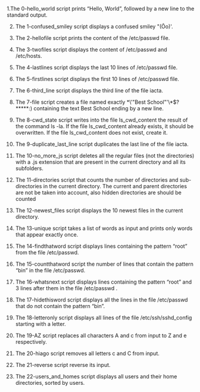 1.The 0-hello_world script prints “Hello, World”, followed by a new line to the standard output.

2. The 1-confused_smiley script displays a confused smiley "(Ôo)'.

3. The 2-hellofile script prints the content of the /etc/passwd file.

4. The 3-twofiles script displays the content of /etc/passwd and /etc/hosts.

5. The 4-lastlines script displays the last 10 lines of /etc/passwd file.

6. The 5-firstlines script displays the first 10 lines of /etc/passwd file.

7. The 6-third_line script displays the third line of the file iacta.

8. The 7-file script creates a file named exactly \*\\'"Best School"\'\\*$\?\*\*\*\*\*:) containing the text Best School ending by a new line.

9. The 8-cwd_state script writes into the file ls_cwd_content the result of the command ls -la. If the file ls_cwd_content already exists, it should be overwritten. If the file ls_cwd_content does not exist, create it.

10. The 9-duplicate_last_line script duplicates the last line of the file iacta.

11. The 10-no_more_js script deletes all the regular files (not the directories) with a .js extension that are present in the current directory and all its subfolders.

12. The 11-directories script that counts the number of directories and sub-directories in the current directory. The current and parent directories are not be taken into account, also hidden directories are should be counted

13. The 12-newest_files script displays the 10 newest files in the current directory.

14. The 13-unique script takes a list of words as input and prints only words that appear exactly once.

15. The 14-findthatword script displays lines containing the pattern “root” from the file /etc/passwd.

16. The 15-countthatword script the number of lines that contain the pattern “bin” in the file /etc/passwd.

17. The 16-whatsnext script displays lines containing the pattern “root” and 3 lines after them in the file /etc/passwd
.
18. The 17-hidethisword script displays all the lines in the file /etc/passwd that do not contain the pattern “bin”.

19. The 18-letteronly script displays all lines of the file /etc/ssh/sshd_config starting with a letter.

20. The 19-AZ script replaces all characters A and c from input to Z and e respectively.

21. The 20-hiago script removes all letters c and C from input.

22. The 21-reverse script reverse its input.

23. The 22-users_and_homes script displays all users and their home directories, sorted by users.